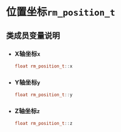 # 位置坐标`rm_position_t`

## 类成员变量说明

- ### X轴坐标`x`

    ```C++
    float rm_position_t::x
    ```

- ### Y轴坐标`y`

    ```C++
    float rm_position_t::y
    ```

- ### Z轴坐标`z`

    ```C++
    float rm_position_t::z
    ```
